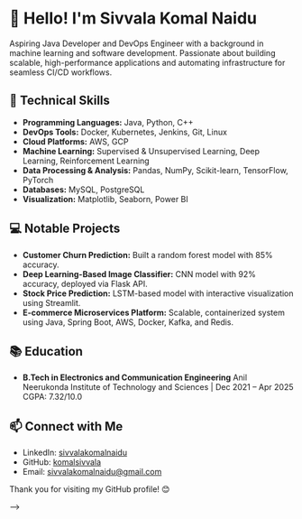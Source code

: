 # 👋 Hello! I'm Sivvala Komal Naidu

Aspiring Java Developer and DevOps Engineer with a background in machine learning and software development. Passionate about building scalable, high-performance applications and automating infrastructure for seamless CI/CD workflows.

## 🚀 Technical Skills

* **Programming Languages:** Java, Python, C++
* **DevOps Tools:** Docker, Kubernetes, Jenkins, Git, Linux
* **Cloud Platforms:** AWS, GCP
* **Machine Learning:** Supervised & Unsupervised Learning, Deep Learning, Reinforcement Learning
* **Data Processing & Analysis:** Pandas, NumPy, Scikit-learn, TensorFlow, PyTorch
* **Databases:** MySQL, PostgreSQL
* **Visualization:** Matplotlib, Seaborn, Power BI


## 💻 Notable Projects

* **Customer Churn Prediction:** Built a random forest model with 85% accuracy.
* **Deep Learning-Based Image Classifier:** CNN model with 92% accuracy, deployed via Flask API.
* **Stock Price Prediction:** LSTM-based model with interactive visualization using Streamlit.
* **E-commerce Microservices Platform:** Scalable, containerized system using Java, Spring Boot, AWS, Docker, Kafka, and Redis.

## 📚 Education

* **B.Tech in Electronics and Communication Engineering**
  Anil Neerukonda Institute of Technology and Sciences | Dec 2021 – Apr 2025
  CGPA: 7.32/10.0

## 📫 Connect with Me

* LinkedIn: [sivvalakomalnaidu](https://www.linkedin.com/in/sivvalakomalnaidu)
* GitHub: [komalsivvala](https://github.com/komalsivvala)
* Email: [sivvalakomalnaidu@gmail.com](mailto:sivvalakomalnaidu@gmail.com)

Thank you for visiting my GitHub profile! 😊

-->

